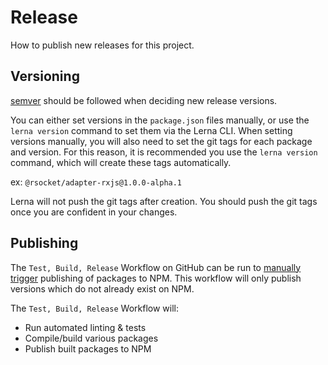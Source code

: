 # Release

How to publish new releases for this project.

## Versioning

[semver](https://semver.org/) should be followed when deciding new release versions.

You can either set versions in the `package.json` files manually, or use the `lerna version` command to set them via the Lerna CLI. When setting versions manually, you will also need to set the git tags for each package and version.  For this reason, it is recommended you use the `lerna version` command, which will create these tags automatically.

ex: `@rsocket/adapter-rxjs@1.0.0-alpha.1`

Lerna will not push the git tags after creation. You should push the git tags once you are confident in your changes.

## Publishing

The `Test, Build, Release` Workflow on GitHub can be run to [manually trigger](https://docs.github.com/en/actions/managing-workflow-runs/manually-running-a-workflow) publishing of packages to NPM. This workflow will only publish versions which do not already exist on NPM.

The `Test, Build, Release` Workflow will:

- Run automated linting & tests
- Compile/build various packages
- Publish built packages to NPM
